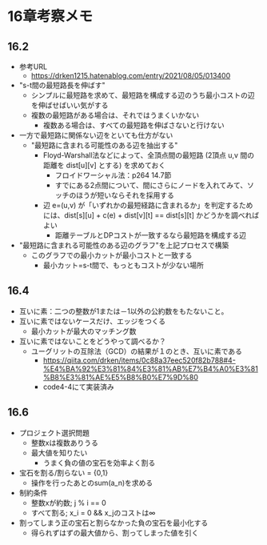# 16章考察メモ
## 16.2
- 参考URL
  - https://drken1215.hatenablog.com/entry/2021/08/05/013400
- "s-t間の最短路長を伸ばす"
  - シンプルに最短路を求めて、最短路を構成する辺のうち最小コストの辺を伸ばせばいい気がする
  - 複数の最短路がある場合は、それではうまくいかない
    - 複数ある場合は、すべての最短路を伸ばさないと行けない
- 一方で最短路に関係ない辺をといても仕方がない
  - "最短路に含まれる可能性のある辺を抽出する"
    - Floyd-Warshall法などによって、全頂点間の最短路 (2頂点 u,v 間の距離を dist[u][v] とする) を求めておく
      - フロイドワーシャル法：p264 14.7節
      - すでにある2点間について、間にさらにノードを入れてみて、ソッチのほうが短いならそれを採用する
    - 辺 e=(u,v) が「いずれかの最短経路に含まれるか」を判定するためには、dist[s][u] + c(e) + dist[v][t] == dist[s][t] かどうかを調べればよい
      - 距離テーブルとDPコストが一致するなら最短路を構成する辺
- "最短路に含まれる可能性のある辺のグラフ"を上記プロセスで構築
  - このグラフでの最小カットが最小コストと一致する
    - 最小カット=s-t間で、もっともコストが少ない場所

## 16.4
- 互いに素：二つの整数が1または－1以外の公約数をもたないこと。
- 互いに素ではないケースだけ、エッジをつくる
  - 最小カットが最大のマッチング数
- 互いに素ではないことをどうやって調べるか？
  - ユーグリットの互除法（GCD）の結果が１のとき、互いに素である
    - https://qiita.com/drken/items/0c88a37eec520f82b788#4-%E4%BA%92%E3%81%84%E3%81%AB%E7%B4%A0%E3%81%B8%E3%81%AE%E5%B8%B0%E7%9D%80
    - code4-4にて実装済み

## 16.6
- プロジェクト選択問題
  - 整数xは複数ありうる
  - 最大値を知りたい
    - うまく負の値の宝石を効率よく割る
- 宝石を割る/割らない = {0,1}
  - 操作を行ったあとのsum(a_n)を求める
- 制約条件
  - 整数xが約数; j % i == 0
  - すべて割る; x_i = 0 && x_jのコストは∞
- 割ってしまう正の宝石と割らなかった負の宝石を最小化する
  - 得られずはずの最大値から、割ってしまった値を引く
